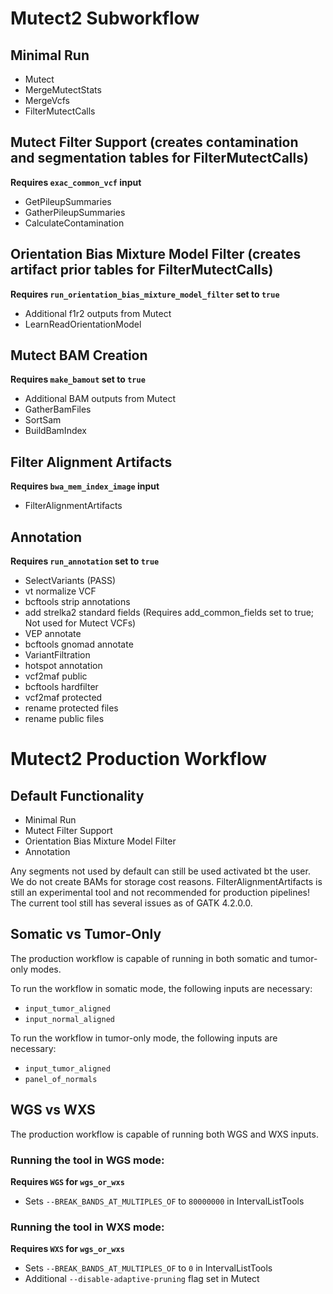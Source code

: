 # Mutect2 Subworkflow

## Minimal Run
- Mutect
- MergeMutectStats
- MergeVcfs
- FilterMutectCalls

## Mutect Filter Support (creates contamination and segmentation tables for FilterMutectCalls)
__Requires `exac_common_vcf` input__

- GetPileupSummaries
- GatherPileupSummaries
- CalculateContamination

## Orientation Bias Mixture Model Filter (creates artifact prior tables for FilterMutectCalls)
__Requires `run_orientation_bias_mixture_model_filter` set to `true`__

- Additional f1r2 outputs from Mutect
- LearnReadOrientationModel

## Mutect BAM Creation
__Requires `make_bamout` set to `true`__

- Additional BAM outputs from Mutect
- GatherBamFiles
- SortSam
- BuildBamIndex

## Filter Alignment Artifacts
__Requires `bwa_mem_index_image` input__

- FilterAlignmentArtifacts

## Annotation
__Requires `run_annotation` set to `true`__

- SelectVariants (PASS)
- vt normalize VCF
- bcftools strip annotations
- add strelka2 standard fields (Requires add_common_fields set to true; Not used for Mutect VCFs)
- VEP annotate
- bcftools gnomad annotate
- VariantFiltration
- hotspot annotation
- vcf2maf public
- bcftools hardfilter
- vcf2maf protected
- rename protected files
- rename public files


# Mutect2 Production Workflow

## Default Functionality
- Minimal Run
- Mutect Filter Support
- Orientation Bias Mixture Model Filter
- Annotation

Any segments not used by default can still be used activated bt the user.
We do not create BAMs for storage cost reasons.
FilterAlignmentArtifacts is still an experimental tool and not recommended for production pipelines! The current tool still has several issues as of GATK 4.2.0.0.

## Somatic vs Tumor-Only
The production workflow is capable of running in both somatic and tumor-only modes.

To run the workflow in somatic mode, the following inputs are necessary:

- `input_tumor_aligned`
- `input_normal_aligned`

To run the workflow in tumor-only mode, the following inputs are necessary:

- `input_tumor_aligned`
- `panel_of_normals`

## WGS vs WXS
The production workflow is capable of running both WGS and WXS inputs.

### Running the tool in WGS mode:

__Requires `WGS` for `wgs_or_wxs`__

- Sets `--BREAK_BANDS_AT_MULTIPLES_OF` to `80000000` in IntervalListTools

### Running the tool in WXS mode:

__Requires `WXS` for `wgs_or_wxs`__

- Sets `--BREAK_BANDS_AT_MULTIPLES_OF` to `0` in IntervalListTools
- Additional `--disable-adaptive-pruning` flag set in Mutect
